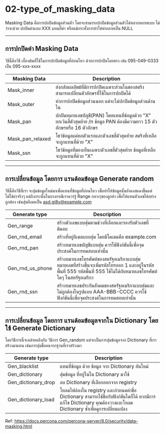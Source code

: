 # 02-type_of_masking_data
Masking Data คือการปกปิดข้อมูลส่วนตัว โดยจะสามารถปกปิดข้อมูลส่วนตัวได้หลากหลายแบบ ไม่ว่าจะด้วย ปกปิดคำแบบ XXX  แทนที่คำ หรือแม้กระทั้งการทำให้ค่ากลายเป็น NULL

---
## การปกปิดคำ Masking Data

วิธีนี้คือวิธี เบื้องต้นที่ใช้ในการปกปิดข้อมูลที่อ่อนไหว ด้วยการปกปิดโดยตรง เช่น 095-049-0333 เป็น 095-xxx-xxxx

|Masking Data  | Description |
|--------------|-------------|
|Mask_inner|ส่งกลับผลลัพธ์ที่มีการปกปิดเฉพาะส่วนในของสตริง สามารถเปลี่ยนตัวอักษรที่ใช้ในการปกปิดได้|
|Mask_outer|ทำการปกปิดข้อมูลส่วนนอก แต่จะไม่ปกปิดข้อมูลส่วนด้านใน|
|Mask_pan|ปกปิดหมายเลขบัญชี(PAN) โดยแทนที่ข้อมูลด้วย "X" ยกเว้นสี่ตัวสุดท้าย /n ข้อมูล PAN ต้องมีความยาว 15 ตัวอักษรหรือ 16 ตัวอักษร|
|Mask_pan_relaxed|โชว์ข้อมูลแค่หกตัวแรกและตัวเลขสี่ตัวสุดท้าย สตริงที่เหลือจะถูกแทนที่ด้วย "X"|
|Mask_ssn|โชว์ข้อมูลที่มองเห็นเฉพาะตัวเลขสี่ตัวสุดท้าย ข้อมูลที่เหลือจะถูกแทนที่ด้วย "X"|

---
## การเปลี่ยนข้อมูล โดยการ แรนด้อมข้อมูล Generate random

วิธีนี้คือวิธีที่เรา จะสุ่มข่อมูลใหม่มาเพื่อแทนที่ข้อมูลที่อ่อนไหว เพื่อทำให้ข้อมูลนั้นยังคงสแดงขึ้นแต่ไม่ใช่ค่าจริงๆ แต่ถึงกระนั้นในบางกรณีเราควรรู้ Range กลางๆของลูกค้า เพื่อให้แทนตัวเลขได้อย่างถูกต้อง เช่นสุ่มอีเมลเป็น asd.gi8y@example.com

|Generate type|Description |
|-------------|------------|
|Gen_range|สร้างตัวเลขแบบสุ่มตามช่วงที่เลือกและรองรับตัวเลขที่ติดลบ|
|Gen_rnd_email|สร้างที่อยู่อีเมลแบบสุ่ม โดยมีโดเมนคือ example.com|
|Gen_rnd_pan|สร้างหมายเลขบัญชีแบบสุ่ม ควรใช้ฟังก์ชันนี้เพื่อจุดประสงค์ในการทดสอบเท่านั้น|
|Gen_rnd_us_phone|สร้างหมายเลขโทรศัพท์ของสหรัฐอเมริกาแบบสุ่ม หมายเลขที่สร้างขึ้นจะเพิ่มรหัสโทรออก 1 และอยู่ในรหัสพื้นที่ 555 รหัสพื้นที่ 555 ใช้ไม่ได้กับหมายเลขโทรศัพท์ใดๆ ในสหรัฐอเมริกา|
|Gen_rnd_ssn|สร้างหมายเลขประกันสังคมของสหรัฐอเมริกาแบบสุ่มและไม่ถูกต้องในรูปแบบ AAA-BBB-CCCC ควรใช้ฟังก์ชันนี้เพื่อจุดประสงค์ในการทดสอบเท่านั้น|

---
## การเปลี่ยนข้อมูล โดยการ แรนด้อมข้อมูลจากใน Dictionary โดยใช้ Generate Dictionary

โดยวิธีการนี้จะคล้ายคลึงกับ วิธีการ Gen_random แต่จะเป็นการสุ่มข้อมูลจาก Dictionary ที่เราสร้างมาแทน เช่นการสุ่มชื่อคนจากฐานที่เราสร้างมา

|Generate type|Description|
|-------------|-----------|
|Gen_blacklist|แทนที่ข้อมูล ด้วย ข้อมูล จาก Dictionary อันใหม่|
|Gen_dictionary|สุ่มข้อมูล ที่อยู่ในใน Dictionary มาใช้|
|Gen_dictionary_drop| ลบ Dictionary ที่เลือกออกจาก registry |
|Gen_dictionary_load| โหลดไฟล์ลงใน registry และกำหนดค่าชื่อ Dictionary สามารถใช้ชื่อกับฟังก์ชันใดก็ได้ หากมีการแก้ไข Dictionary คุณต้องวางและโหลด Dictionary ซ้ำเพื่อดูการเปลี่ยนแปลง|

Ref: <https://docs.percona.com/percona-server/8.0/security/data-masking.html>